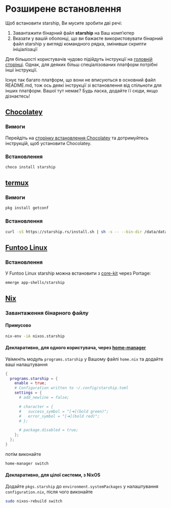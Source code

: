 # Розширене встановлення

Щоб встановити starship, Ви мусите зробити дві речі:

1. Завантажити бінарний файл **starship** на Ваш компʼютер
1. Вказати у вашій оболонці, що ви бажаєте використовувати бінарний файл starship у вигляді командного рядка, змінивши скрипти ініціалізації

Для більшості користувачів чудово підійдуть інструкції на [головній сторінці](../guide/#🚀-installation). Однак, для деяких більш спеціалізованих платформ потрібні інші інструкції.

Існує так багато платформ, що вони не вписуються в основний файл README.md, тож ось деякі інструкції зі встановлення від спільноти для інших платформ. Вашої тут немає? Будь ласка, додайте її сюди, якщо дізнаєтесь!

## [Chocolatey](https://chocolatey.org)

### Вимоги

Перейдіть на [сторінку встановлення Chocolatey](https://chocolatey.org/install) та дотримуйтесь інструкцій, щоб установити Chocolatey.

### Встановлення

```powershell
choco install starship
```

## [termux](https://termux.com)

### Вимоги

```sh
pkg install getconf
```

### Встановлення

```sh
curl -sS https://starship.rs/install.sh | sh -s -- --bin-dir /data/data/com.termux/files/usr/bin
```

## [Funtoo Linux](https://www.funtoo.org/Welcome)

### Встановлення

У Funtoo Linux starship можна встановити з [core-kit](https://github.com/funtoo/core-kit/tree/1.4-release/app-shells/starship) через Portage:

```sh
emerge app-shells/starship
```

## [Nix](https://nixos.wiki/wiki/Nix)

### Завантаження бінарного файлу

#### Примусово

```sh
nix-env -iA nixos.starship
```

#### Декларативно, для одного користувача, через [home-manager](https://github.com/nix-community/home-manager)

Увімкніть модуль `programs.starship` у Вашому файлі `home.nix` та додайте ваші налаштування

```nix
{
  programs.starship = {
    enable = true;
    # Configuration written to ~/.config/starship.toml
    settings = {
      # add_newline = false;

      # character = {
      #   success_symbol = "[➜](bold green)";
      #   error_symbol = "[➜](bold red)";
      # };

      # package.disabled = true;
    };
  };
}
```

потім виконайте

```sh
home-manager switch
```

#### Декларативно, для цілої системи, з NixOS

Додайте `pkgs.starship` до `environment.systemPackages` у налаштування `configuration.nix`, після чого виконайте

```sh
sudo nixos-rebuild switch
```
